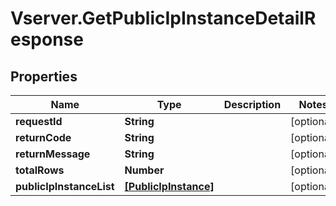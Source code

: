 # Vserver.GetPublicIpInstanceDetailResponse

## Properties
Name | Type | Description | Notes
------------ | ------------- | ------------- | -------------
**requestId** | **String** |  | [optional] 
**returnCode** | **String** |  | [optional] 
**returnMessage** | **String** |  | [optional] 
**totalRows** | **Number** |  | [optional] 
**publicIpInstanceList** | [**[PublicIpInstance]**](PublicIpInstance.md) |  | [optional] 


